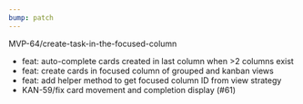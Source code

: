 ```yaml
---
bump: patch
---
```


MVP-64/create-task-in-the-focused-column

- feat: auto-complete cards created in last column when >2 columns exist
- feat: create cards in focused column of grouped and kanban views
- feat: add helper method to get focused column ID from view strategy
- KAN-59/fix card movement and completion display (#61)
